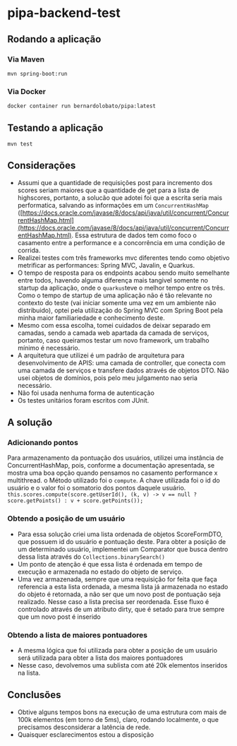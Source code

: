 
# pipa-backend-test
## Rodando a aplicação
### Via Maven
    mvn spring-boot:run
### Via Docker
    docker container run bernardolobato/pipa:latest
## Testando a aplicação

    mvn test
## Considerações
* Assumi que a quantidade de requisições post para incremento dos scores seriam maiores que a quantidade de get para a lista de highscores, portanto, a solucão que adotei foi que a escrita seria mais performatica, salvando as informações em um `ConcurrentHashMap` ([https://docs.oracle.com/javase/8/docs/api/java/util/concurrent/ConcurrentHashMap.html](https://docs.oracle.com/javase/8/docs/api/java/util/concurrent/ConcurrentHashMap.html). Essa estrutura de dados tem como foco o casamento entre a performance e a concorrência em uma condição de corrida.
* Realizei testes com três frameworks mvc diferentes tendo como objetivo metrificar as performances: Spring MVC, Javalin, e Quarkus.
* O tempo de resposta para os endpoints acabou sendo muito semelhante entre todos, havendo alguma diferença mais tangivel somente no startup da aplicação, onde o `quarkus`teve o melhor tempo entre os três. Como o tempo de startup de uma aplicação não é tão relevante no contexto do teste (vai iniciar somente uma vez em um ambiente não distribuido), optei pela utilização do Spring MVC com Spring Boot pela minha maior familiariedade e conhecimento deste.
* Mesmo com essa escolha, tomei cuidados de deixar separado em camadas, sendo a camada web apartada da camada de serviços, portanto, caso queiramos testar um novo framework, um trabalho mínimo é necessário.
* A arquitetura que utilizei é um padrão de arquitetura para desenvolvimento de APIS: uma camada de controller, que conecta com uma camada de serviços e transfere dados através de objetos DTO. Não usei objetos de domínios, pois pelo meu julgamento nao seria necessário.
* Não foi usada nenhuma forma de autenticação
* Os testes unitários foram escritos com JUnit.
## A solução
### Adicionando pontos
Para armazenamento da pontuação dos usuários, utilizei uma instância de ConcurrentHashMap, pois, conforme a documentação apresentada, se mostra uma boa opção quando pensamos no casamento performance x multithread. o Método utilizado foi o `compute`. A chave utilizada foi o id do usuário e o valor foi o somatorio dos pontos daquele usuário.
 `this.scores.compute(score.getUserId(), (k, v) -> v == null ? score.getPoints() : v + score.getPoints());`

### Obtendo a posição de um usuário
* Para essa solução criei uma lista ordenada de objetos ScoreFormDTO, que possuem id do usuário e pontuação deste. Para obter a posição de um determinado usuário, implementei um Comparator que busca dentro dessa lista através do `Collections.binarySearch()`
* Um ponto de atenção é que essa lista é ordenada em tempo de execução e armazenada no estado do objeto de serviço.
* Uma vez armazenada, sempre que uma requisição for feita que faça referencia a esta lista ordenada, a mesma lista já armazenada no estado do objeto é retornada, a não ser que um novo post de pontuação seja realizado. Nesse caso a lista precisa ser reordenada. Esse fluxo é controlado através de um atributo dirty, que é setado para true sempre que um novo post é inserido
### Obtendo a lista de maiores pontuadores
* A mesma lógica que foi utilizada para obter a posição de um usuário será utilizada para obter a lista dos maiores pontuadores
* Nesse caso, devolvemos uma sublista com até 20k elementos inseridos na lista.
## Conclusões
* Obtive alguns tempos bons na execução de uma estrutura com mais de 100k elementos (em torno de 5ms), claro, rodando localmente, o que precisamos desconsiderar a latência de rede.
* Quaisquer esclarecimentos estou a disposição